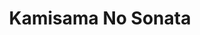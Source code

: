 --- 
title: "Kamisama No Sonata"
publishdate: "2019-6-17T16:48:46+02:00"
src: "https://365manga.net/manga/kamisama-no-sonata"
image: "https://data.365manga.net/images/thumbnails/16028-kamisama-no-sonata.jpg"
description: "Kei and a ghost named Shouko struggle to find meaning in their violin playing while being bullied at a school for rich kids."
---